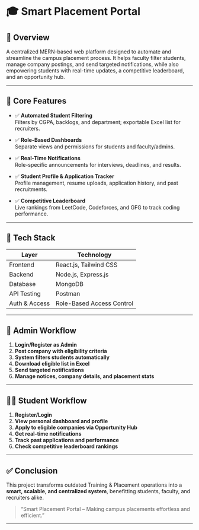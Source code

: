 # 🎓 Smart Placement Portal

## 🚀 Overview
A centralized MERN-based web platform designed to automate and streamline the campus placement process. It helps faculty filter students, manage company postings, and send targeted notifications, while also empowering students with real-time updates, a competitive leaderboard, and an opportunity hub.

---

## 🔧 Core Features

- ✅ **Automated Student Filtering**  
  Filters by CGPA, backlogs, and department; exportable Excel list for recruiters.

- ✅ **Role-Based Dashboards**  
  Separate views and permissions for students and faculty/admins.

- ✅ **Real-Time Notifications**  
  Role-specific announcements for interviews, deadlines, and results.

- ✅ **Student Profile & Application Tracker**  
  Profile management, resume uploads, application history, and past recruitments.

- ✅ **Competitive Leaderboard**  
  Live rankings from LeetCode, Codeforces, and GFG to track coding performance.

---

## 🧰 Tech Stack

| Layer       | Technology        |
|-------------|-------------------|
| Frontend    | React.js, Tailwind CSS |
| Backend     | Node.js, Express.js |
| Database    | MongoDB |
| API Testing | Postman |
| Auth & Access | Role-Based Access Control |

---

## 🧪 Admin Workflow

1. **Login/Register as Admin**
2. **Post company with eligibility criteria**
3. **System filters students automatically**
4. **Download eligible list in Excel**
5. **Send targeted notifications**
6. **Manage notices, company details, and placement stats**

---

## 🧑‍🎓 Student Workflow

1. **Register/Login**
2. **View personal dashboard and profile**
3. **Apply to eligible companies via Opportunity Hub**
4. **Get real-time notifications**
5. **Track past applications and performance**
6. **Check competitive leaderboard rankings**

---

## ✅ Conclusion

This project transforms outdated Training & Placement operations into a **smart, scalable, and centralized system**, benefitting students, faculty, and recruiters alike.

> “Smart Placement Portal – Making campus placements effortless and efficient.”

---
